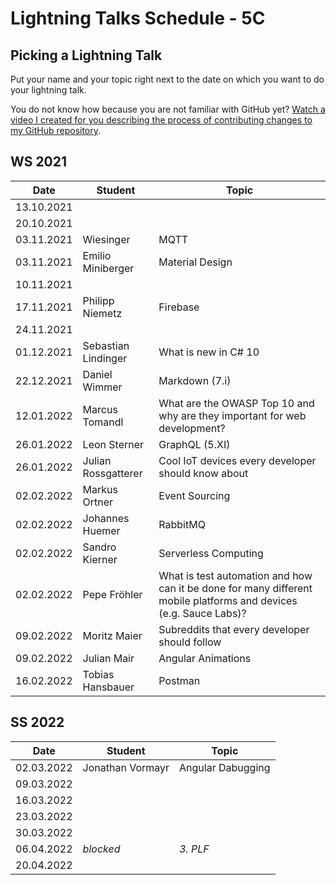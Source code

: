 # Lightning Talks Schedule - 5C

## Picking a Lightning Talk

Put your name and your topic right next to the date on which you want to do your lightning talk.

You do not know how because you are not familiar with GitHub yet? [Watch a video I created for you describing the process of contributing changes to my GitHub repository](https://youtu.be/mBprBD16P3g).

## WS 2021

| Date       | Student | Topic |
| ---------- | ------- | ----- |
| 13.10.2021 |         |       |
| 20.10.2021 |         |       |
| 03.11.2021 |Wiesinger|  MQTT |
| 03.11.2021 | Emilio Miniberger | Material Design |
| 10.11.2021 |         |       |
| 17.11.2021 | Philipp Niemetz | Firebase |
| 24.11.2021 |         |       |
| 01.12.2021 | Sebastian Lindinger | What is new in C# 10 |
| 22.12.2021 | Daniel Wimmer | Markdown (7.i) |
| 12.01.2022 | Marcus Tomandl | What are the OWASP Top 10 and why are they important for web development? |
| 26.01.2022 | Leon Sterner | GraphQL (5.XI) |
| 26.01.2022 | Julian Rossgatterer | Cool IoT devices every developer should know about |
| 02.02.2022 | Markus Ortner| Event Sourcing |
| 02.02.2022 | Johannes Huemer | RabbitMQ |
| 02.02.2022 | Sandro Kierner | Serverless Computing |
| 02.02.2022 | Pepe Fröhler | What is test automation and how can it be done for many different mobile platforms and devices (e.g. Sauce Labs)? |
| 09.02.2022 | Moritz Maier | Subreddits that every developer should follow |
| 09.02.2022 | Julian Mair | Angular Animations |
| 16.02.2022 | Tobias Hansbauer | Postman |

## SS 2022

| Date       | Student | Topic |
| ---------- | ------- | ----- |
| 02.03.2022 | Jonathan Vormayr | Angular Dabugging |
| 09.03.2022 |         |       |
| 16.03.2022 |         |       |
| 23.03.2022 |         |       |
| 30.03.2022 |         |       |
| 06.04.2022 | *blocked* | *3. PLF* |
| 20.04.2022 |         |       |
